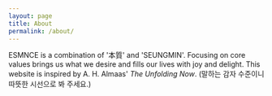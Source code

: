 ```yaml
---
layout: page
title: About
permalink: /about/
---
```


ESMNCE is a combination of '本質' and 'SEUNGMIN'. Focusing on core values brings us what we desire and fills our lives with joy and delight. This website is inspired by A. H. Almaas' <i>The Unfolding Now</i>. (말하는 감자 수준이니 따뜻한 시선으로 봐 주세요.)

